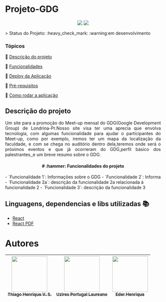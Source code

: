 # Projeto-GDG
<p align="center">
  <img src="http://img.shields.io/static/v1?label=License&message=UniCesumar&color=green&style=for-the-badge"/>
   <img src="http://img.shields.io/static/v1?label=STATUS&message=EM%20DESENVOLVIMENTO&color=RED&style=for-the-badge"/>
   </p>
   > Status do Projeto: :heavy_check_mark: :warning:em desenvolvimento


### Tópicos 

:small_blue_diamond: [Descrição do projeto](#descrição-do-projeto)

:small_blue_diamond: [Funcionalidades](#funcionalidades)

:small_blue_diamond: [Deploy da Aplicação](#deploy-da-aplicação-dash)

:small_blue_diamond: [Pré-requisitos](#pré-requisitos)

:small_blue_diamond: [Como rodar a aplicação](#como-rodar-a-aplicação-arrow_forward)

## Descrição do projeto 

<p align="justify">
  Um site para a promoção do Meet-up mensal do GDG(Google Development Group) de Londrina-Pr.Nosso site visa ter uma aprecia que envolva tecnologia, com algumas funcionalidade para ajudar o participantes do Meet-up, como por exemplo, iremos ter um mapa da localização da faculdade, e com se chega no auditório dentro dela,teremos onde será o próximos eventos e que já ocorreram do GDG,perfil básico dos palestrantes,,e um breve resumo sobre o GDG.  
</p>








<h4 align="center">
# :hammer: Funcionalidades do projeto
</h4>
- `Funcionalidade 1`: Informações sobre o GDG
- `Funcionalidade 2`: Informa
- `Funcionalidade 2a`: descrição da funcionalidade 2a relacionada à funcionalidade 2
- `Funcionalidade 3`: descrição da funcionalidade 3


## Linguagens, dependencias e libs utilizadas :books:

- [React](https://pt-br.reactjs.org/docs/create-a-new-react-app.html)
- [React PDF](https://react-pdf.org/)



# Autores

| [<img loading="lazy" src="https://avatars.githubusercontent.com/u/127261322?v=4" width=115><br><sub>Thiago Henrique V. S.</sub>](https://github.com/thiagohvs12) |  [<img loading="lazy" src="https://avatars.githubusercontent.com/u/170525752?s=400&v=4" width=115><br><sub>Uzires Portugal Laureano</sub>](https://github.com/Uzzipl) |  [<img loading="lazy" src="https://avatars.githubusercontent.com/u/8989346?v=4" width=115><br><sub>Eder Henrique</sub>](https://github.com/EderHenriquef) |
| :---: | :---: | :---: |